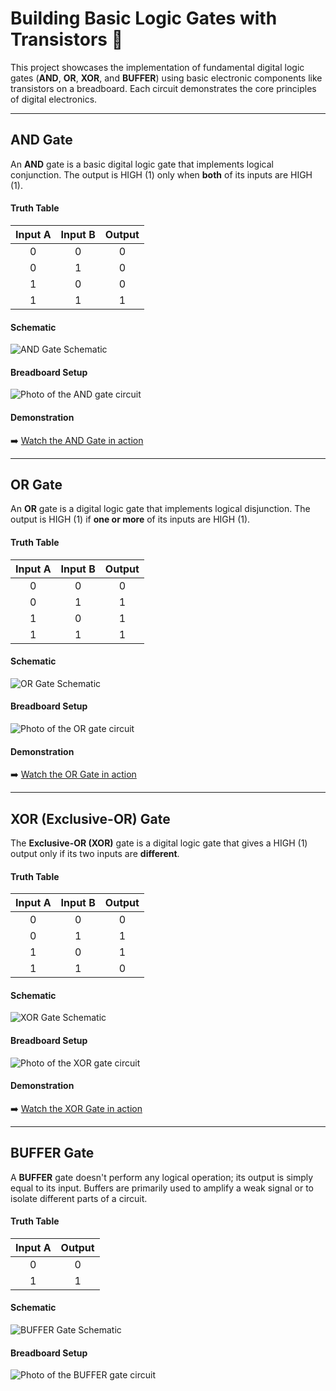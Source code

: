 # Building Basic Logic Gates with Transistors 🧠

This project showcases the implementation of fundamental digital logic gates (**AND**, **OR**, **XOR**, and **BUFFER**) using basic electronic components like transistors on a breadboard. Each circuit demonstrates the core principles of digital electronics.

---

## AND Gate

An **AND** gate is a basic digital logic gate that implements logical conjunction. The output is HIGH (1) only when **both** of its inputs are HIGH (1).

#### Truth Table

| Input A | Input B | Output |
| :-----: | :-----: | :----: |
|    0    |    0    |   0    |
|    0    |    1    |   0    |
|    1    |    0    |   0    |
|    1    |    1    |   1    |

#### Schematic
![AND Gate Schematic](./and-schematic.png)

#### Breadboard Setup
![Photo of the AND gate circuit](./and.png)

#### Demonstration
➡️ [Watch the AND Gate in action](./and.mp4)

---

## OR Gate

An **OR** gate is a digital logic gate that implements logical disjunction. The output is HIGH (1) if **one or more** of its inputs are HIGH (1).

#### Truth Table

| Input A | Input B | Output |
| :-----: | :-----: | :----: |
|    0    |    0    |   0    |
|    0    |    1    |   1    |
|    1    |    0    |   1    |
|    1    |    1    |   1    |

#### Schematic
![OR Gate Schematic](./or-schematic.jpeg)

#### Breadboard Setup
![Photo of the OR gate circuit](./or.png)

#### Demonstration
➡️ [Watch the OR Gate in action](./or.mp4)

---

## XOR (Exclusive-OR) Gate

The **Exclusive-OR (XOR)** gate is a digital logic gate that gives a HIGH (1) output only if its two inputs are **different**.

#### Truth Table

| Input A | Input B | Output |
| :-----: | :-----: | :----: |
|    0    |    0    |   0    |
|    0    |    1    |   1    |
|    1    |    0    |   1    |
|    1    |    1    |   0    |

#### Schematic
![XOR Gate Schematic](./xor-schematic.png)

#### Breadboard Setup
![Photo of the XOR gate circuit](./xor.png)

#### Demonstration
➡️ [Watch the XOR Gate in action](./xor.mp4)

---

## BUFFER Gate

A **BUFFER** gate doesn't perform any logical operation; its output is simply equal to its input. Buffers are primarily used to amplify a weak signal or to isolate different parts of a circuit.

#### Truth Table

| Input A | Output |
| :-----: | :----: |
|    0    |   0    |
|    1    |   1    |

#### Schematic
![BUFFER Gate Schematic](./buffer-schematic.jpeg)

#### Breadboard Setup
![Photo of the BUFFER gate circuit](./buffer.jpeg)